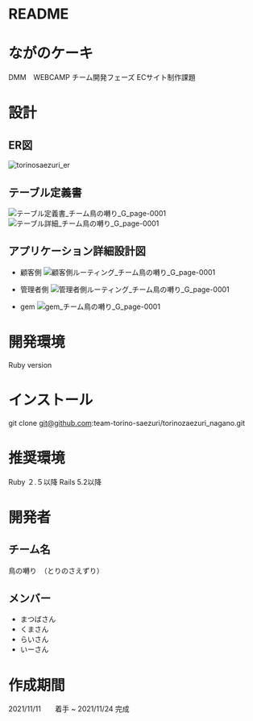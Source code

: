 # README

# ながのケーキ
DMM　WEBCAMP チーム開発フェーズ ECサイト制作課題

# 設計
## ER図
![torinosaezuri_er](https://user-images.githubusercontent.com/90536910/142805655-3864a573-fffb-40b4-a50b-9a7d381805eb.jpg)

## テーブル定義書
![テーブル定義書_チーム鳥の囀り_G_page-0001](https://user-images.githubusercontent.com/90536910/142806514-c6065467-5e88-45cf-a971-077a64600cc7.jpg)
![テーブル詳細_チーム鳥の囀り_G_page-0001](https://user-images.githubusercontent.com/90536910/142806704-4d40c513-8820-4af6-b123-e9d37cf50228.jpg)

## アプリケーション詳細設計図
* 顧客側
![顧客側ルーティング_チーム鳥の囀り_G_page-0001](https://user-images.githubusercontent.com/90536910/142806758-86d318a1-0b9e-4e42-bedb-8623c60e0b73.jpg)

* 管理者側
![管理者側ルーティング_チーム鳥の囀り_G_page-0001](https://user-images.githubusercontent.com/90536910/142806767-aa80330f-ec33-4739-a304-71fe237d796c.jpg)

* gem
![gem_チーム鳥の囀り_G_page-0001](https://user-images.githubusercontent.com/90536910/142806777-06f01abd-43da-4567-95b1-32335867e019.jpg)

# 開発環境
 Ruby version

# インストール
 git clone git@github.com:team-torino-saezuri/torinozaezuri_nagano.git

# 推奨環境
Ruby ２.５以降
Rails 5.2以降

# 開発者
## チーム名
鳥の囀り　（とりのさえずり）

## メンバー
* まつばさん
* くまさん
* らいさん
* いーさん

# 作成期間
2021/11/11　　着手 ~ 2021/11/24 完成
